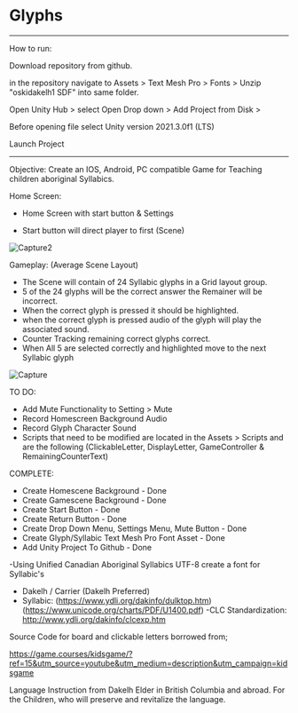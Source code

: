 # Glyphs

------------------------------------------------------------------------------------------------------------------------------------------------------
How to run:

Download repository from github.

in the repository navigate to Assets > Text Mesh Pro > Fonts > Unzip "oskidakelh1 SDF" into same folder.

Open Unity Hub > select Open Drop down > Add Project from Disk >  

Before opening file select Unity version 2021.3.0f1 (LTS)

Launch Project

------------------------------------------------------------------------------------------------------------------------------------------------------

Objective: Create an IOS, Android, PC compatible Game for Teaching children aboriginal Syllabics.

Home Screen:

- Home Screen with start button & Settings

- Start button will direct player to first (Scene)

![Capture2](https://user-images.githubusercontent.com/26759760/163282622-a0954e67-7235-49df-9971-c59be7a88854.JPG)


Gameplay: (Average Scene Layout)
- The Scene will contain of 24 Syllabic glyphs in a Grid layout group.
- 5 of the 24 glyphs will be the correct answer the Remainer will be incorrect.
- When the correct glyph is pressed it should be highlighted.
- when the correct glyph is pressed audio of the glyph will play the associated sound.
- Counter Tracking remaining correct glyphs correct.
- When All 5 are selected correctly and highlighted move to the next Syllabic glyph

![Capture](https://user-images.githubusercontent.com/26759760/163282654-deeff564-3a17-4505-bccc-696eaa116e3b.JPG)

TO DO:
- Add Mute Functionality to Setting > Mute
- Record Homescreen Background Audio
- Record Glyph Character Sound
- Scripts that need to be modified are located in the Assets > Scripts and are the following (ClickableLetter, DisplayLetter, GameController & RemainingCounterText)

COMPLETE:
- Create Homescene Background - Done
- Create Gamescene Background - Done
- Create Start Button - Done
- Create Return Button - Done
- Create Drop Down Menu, Settings Menu, Mute Button - Done
- Create Glyph/Syllabic Text Mesh Pro Font Asset - Done
- Add Unity Project To Github - Done

-Using Unified Canadian Aboriginal Syllabics UTF-8 create a font for Syllabic's 
  - Dakelh / Carrier (Dakelh Preferred)
  - Syllabic:
  (https://www.ydli.org/dakinfo/dulktop.htm) (https://www.unicode.org/charts/PDF/U1400.pdf)
	-CLC Standardization:
  http://www.ydli.org/dakinfo/clcexp.htm


Source Code for board and clickable letters borrowed from; 

https://game.courses/kidsgame/?ref=15&utm_source=youtube&utm_medium=description&utm_campaign=kidsgame

 Language Instruction from Dakelh Elder in British Columbia and abroad.
For the Children, who will preserve and revitalize the language.
